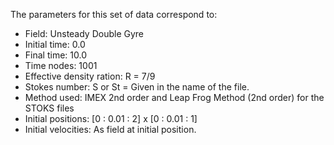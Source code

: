 The parameters for this set of data correspond to:

- Field: Unsteady Double Gyre
- Initial time: 0.0
- Final time: 10.0
- Time nodes: 1001
- Effective density ration: R = 7/9
- Stokes number: S or St = Given in the name of the file.
- Method used: IMEX 2nd order and Leap Frog Method (2nd order) for the STOKS files
- Initial positions: [0 : 0.01 : 2] x [0 : 0.01 : 1]
- Initial velocities: As field at initial position.